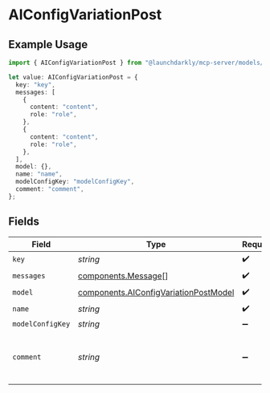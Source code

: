 # AIConfigVariationPost

## Example Usage

```typescript
import { AIConfigVariationPost } from "@launchdarkly/mcp-server/models/components";

let value: AIConfigVariationPost = {
  key: "key",
  messages: [
    {
      content: "content",
      role: "role",
    },
    {
      content: "content",
      role: "role",
    },
  ],
  model: {},
  name: "name",
  modelConfigKey: "modelConfigKey",
  comment: "comment",
};
```

## Fields

| Field                                                                                          | Type                                                                                           | Required                                                                                       | Description                                                                                    |
| ---------------------------------------------------------------------------------------------- | ---------------------------------------------------------------------------------------------- | ---------------------------------------------------------------------------------------------- | ---------------------------------------------------------------------------------------------- |
| `key`                                                                                          | *string*                                                                                       | :heavy_check_mark:                                                                             | N/A                                                                                            |
| `messages`                                                                                     | [components.Message](../../models/components/message.md)[]                                     | :heavy_check_mark:                                                                             | N/A                                                                                            |
| `model`                                                                                        | [components.AIConfigVariationPostModel](../../models/components/aiconfigvariationpostmodel.md) | :heavy_check_mark:                                                                             | N/A                                                                                            |
| `name`                                                                                         | *string*                                                                                       | :heavy_check_mark:                                                                             | N/A                                                                                            |
| `modelConfigKey`                                                                               | *string*                                                                                       | :heavy_minus_sign:                                                                             | N/A                                                                                            |
| `comment`                                                                                      | *string*                                                                                       | :heavy_minus_sign:                                                                             | Human-readable description of this variation                                                   |